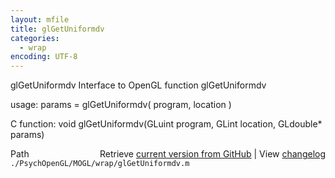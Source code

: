 ```yaml
---
layout: mfile
title: glGetUniformdv
categories:
  - wrap
encoding: UTF-8
---
```


glGetUniformdv  Interface to OpenGL function glGetUniformdv

usage:  params = glGetUniformdv( program, location )

C function:  void glGetUniformdv(GLuint program, GLint location, GLdouble\* params)


<div class="code_header" style="text-align:right;">
  <span style="float:left;">Path&nbsp;&nbsp;</span> <span class="counter">Retrieve <a href=
  "https://raw.github.com/Psychtoolbox-3/Psychtoolbox-3/beta/./PsychOpenGL/MOGL/wrap/glGetUniformdv.m">current version from GitHub</a> | View <a href=
  "https://github.com/Psychtoolbox-3/Psychtoolbox-3/commits/beta/./PsychOpenGL/MOGL/wrap/glGetUniformdv.m">changelog</a></span>
</div>
<div class="code">
  <code>./PsychOpenGL/MOGL/wrap/glGetUniformdv.m</code>
</div>
